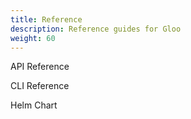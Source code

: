 ```yaml
---
title: Reference
description: Reference guides for Gloo
weight: 60
---
```


API Reference

CLI Reference

Helm Chart